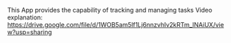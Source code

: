 This App provides the capability of tracking and managing tasks
Video explanation:
https://drive.google.com/file/d/1WOB5am5lf1Lj6nnzvhIv2kRTm_lNAiUX/view?usp=sharing
